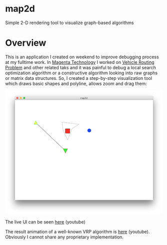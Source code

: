 # map2d
Simple 2-D rendering tool to visualize graph-based algorithms

# Overview
This is an application I created on weekend to improve debugging process at my fulltime work. In [Magenta Technology](http://magenta-technology.com/)
I worked on [Vehicle Routing Problem](https://en.wikipedia.org/wiki/Vehicle_routing_problem) and other related taks
and it was painful to debug a local search optimization algorithm or a constructive algorithm looking into raw graphs 
or matrix data structures. So, I created a step-by-step visualization tool which draws basic shapes and polyline, 
allows zoom and drag them:

![UI](map2d.png)

The live UI can be seen [here](https://youtu.be/KSNDeEb8qlE) (youtube)

The result animation of a well-known VRP algorithm is [here](https://youtu.be/y3d2hpnllVg) (youtube). Obviously I cannot 
share any proprietary implementation.
